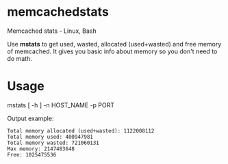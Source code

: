 # memcachedstats
Memcached stats - Linux, Bash

Use **mstats** to get used, wasted, allocated (used+wasted) and free memory of memcached. It gives you basic info about memory so you don't need to do math.

# Usage

mstats [ -h ] -n HOST_NAME -p PORT

Output example:

```
Total memory allocated (used+wasted): 1122008112
Total memory used: 400947981
Total memory wasted: 721060131
Max memory: 2147483648
Free: 1025475536
```
